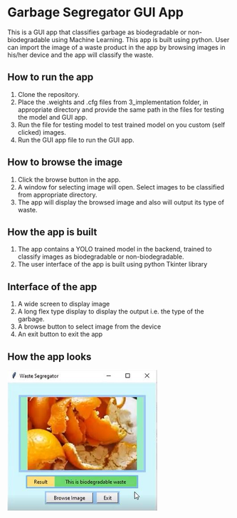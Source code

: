 # Garbage Segregator GUI App
This is a GUI app that classifies garbage as biodegradable or non-biodegradable using Machine Learning. This app is built using python. User can import the image of a waste product in the app by browsing images in his/her device and the app will classify the waste.

## How to run the app
1. Clone the repository.
2. Place the .weights and .cfg files from 3_implementation folder, in appropriate directory and provide the same path in the files for testing the model and GUI app.
3. Run the file for testing model to test trained model on you custom (self clicked) images.
4. Run the GUI app file to run the GUI app.

## How to browse the image
1. Click the browse button in the app.
2. A window for selecting image will open. Select images to be classified from appropriate directory.
3. The app will display the browsed image and also will output its type of waste.

## How the app is built
1. The app contains a YOLO trained model in the backend, trained to classify images as biodegradable or non-biodegradable.
2. The user interface of the app is built using python Tkinter library

## Interface of the app
1. A wide screen to display image
2. A long flex type display to display the output i.e. the type of the garbage.
3. A browse button to select image from the device
4. An exit button to exit the app

## How the app looks
![alt text](https://github.com/jatin-kumar-123/First_Sprint_Mini_Project/blob/main/Capture.JPG)
